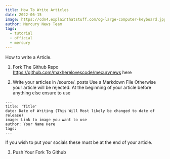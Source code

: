 ```yaml
---
title: How To Write Articles
date: 2022-06-15
image: https://cdn4.explainthatstuff.com/og-large-computer-keyboard.jpg
author: Mercury News Team
tags:
  - tutorial
  - official
  - mercury
---
```

How to write a Article.

1. Fork The Github Repo <https://github.com/maxherelovescode/mecurynews> here

2. Write your articles in /source/_posts
Use a Markdown File Otherwise your article will be rejected.
At the beginning of your article before anything else ensure to use
```
---
title: 'Title'
date: Date of Writing (This Will Most likely be changed to date of release)
image: Link to image you want to use
author: Your Name Here
tags: 
---
```

If you wish to put your socials these must be at the end of your article.

3. Push Your Fork To Github